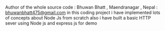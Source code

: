 Author of the whole source code : Bhuwan Bhatt , Maendranagar , Nepal : bhuwanbhatt475@gmail.com 
in this coding project i have implemented lots of concepts about Node Js from scratch 
also i have built a basic HTTP sever using Node js and express js for demo 
